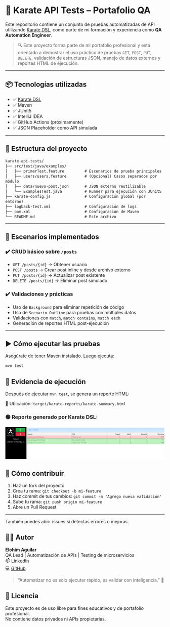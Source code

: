 # 🧪 Karate API Tests – Portafolio QA

Este repositorio contiene un conjunto de pruebas automatizadas de API utilizando [Karate DSL](https://github.com/karatelabs/karate), como parte de mi formación y experiencia como **QA Automation Engineer**.

> 🔍 Este proyecto forma parte de mi portafolio profesional y está orientado a demostrar el uso práctico de pruebas `GET`, `POST`, `PUT`, `DELETE`, validación de estructuras JSON, manejo de datos externos y reportes HTML de ejecución.

---

## 📦 Tecnologías utilizadas

- ✅ [Karate DSL](https://github.com/karatelabs/karate)
- ✅ Maven
- ✅ JUnit5
- ✅ IntelliJ IDEA
- ✅ GitHub Actions (próximamente)
- ✅ JSON Placeholder como API simulada

---

## 📁 Estructura del proyecto
```text
karate-api-tests/
├── src/test/java/examples/
│   ├── primerTest.feature         # Escenarios de prueba principales
│   ├── users/users.feature        # (Opcional) Casos separados por módulo
│   ├── data/nuevo-post.json       # JSON externo reutilizable
│   └── ExamplesTest.java          # Runner para ejecución con JUnit5
├── karate-config.js               # Configuración global (por entorno)
├── logback-test.xml               # Configuración de logs
├── pom.xml                        # Configuración de Maven
└── README.md                      # Este archivo
```


---

## 🧪 Escenarios implementados

### ✔️ CRUD básico sobre `/posts`
- `GET /posts/{id}` → Obtener usuario
- `POST /posts` → Crear post inline y desde archivo externo
- `PUT /posts/{id}` → Actualizar post existente
- `DELETE /posts/{id}` → Eliminar post simulado

### ✔️ Validaciones y prácticas
- Uso de `Background` para eliminar repetición de código
- Uso de `Scenario Outline` para pruebas con múltiples datos
- Validaciones con `match`, `match contains`, `match each`
- Generación de reportes HTML post-ejecución

---

## ▶️ Cómo ejecutar las pruebas

Asegúrate de tener Maven instalado. Luego ejecuta:

```bash
mvn test
```

## 📸 Evidencia de ejecución

Después de ejecutar `mvn test`, se genera un reporte HTML:

📍 Ubicación: `target/karate-reports/karate-summary.html`

### 🟢 Reporte generado por Karate DSL:

![Reporte de ejecución](./screenshots/reporteEjecucion.png)

## 🤝 Cómo contribuir

1. Haz un fork del proyecto
2. Crea tu rama: `git checkout -b mi-feature`
3. Haz commit de tus cambios: `git commit -m 'Agrego nueva validación'`
4. Sube tu rama: `git push origin mi-feature`
5. Abre un Pull Request
---
También puedes abrir issues si detectas errores o mejoras.

## 👨‍💻 Autor

**Elohim Aguilar**  
QA Lead | Automatización de APIs | Testing de microservicios  
📫 [LinkedIn](https://linkedin.com/in/TU_USUARIO)  
💻 [GitHub](https://github.com/TU_USUARIO)

> “Automatizar no es solo ejecutar rápido, es validar con inteligencia.” 🧠

## 📄 Licencia

Este proyecto es de uso libre para fines educativos y de portafolio profesional.  
No contiene datos privados ni APIs propietarias.

